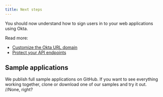 ```yaml
---
title: Next steps
---
```

You should now understand how to sign users in to your web applications using Okta.

Read more:

* [Customize the Okta URL domain](/docs/guides/custom-url-domain/)
* [Protect your API endpoints](/docs/guides/protect-your-api/)

## Sample applications

We publish full sample applications on GitHub. If you want to see everything working together, clone or download one of our samples and try it out. //None, right?

<StackSelector snippet="samples"/>
